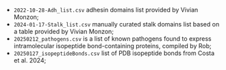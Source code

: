 - `2022-10-28-Adh_list.csv` adhesin domains list provided by Vivian Monzon;
- `2024-01-17-Stalk_list.csv` manually curated stalk domains list based on a table provided by Vivian Monzon;
- `20250212_pathogens.csv` is a list of known pathogens found to express intramolecular isopeptide bond-containing proteins, compiled by Rob;
- `20250127_isopeptideBonds.csv` list of PDB isopeptide bonds from Costa et al. 2024;